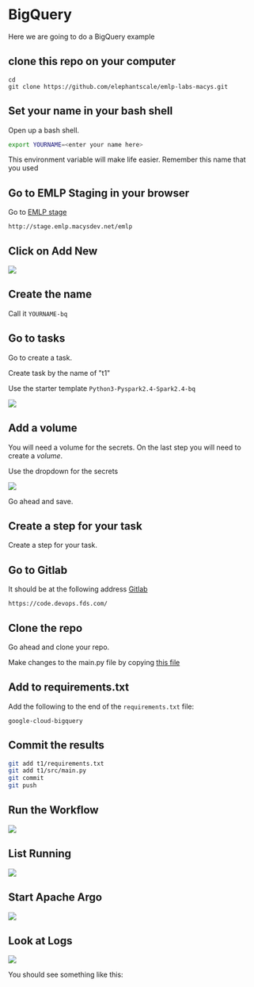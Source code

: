 # BigQuery 

Here we are going to do a BigQuery example


## clone this repo on your computer

```console
cd
git clone https://github.com/elephantscale/emlp-labs-macys.git 
```

## Set your name in your bash shell

Open up a bash shell.

```bash
export YOURNAME=<enter your name here>
```

This environment variable will make life easier. Remember this name that you used


## Go to EMLP Staging in your browser

Go to [EMLP stage](http://stage.emlp.macysdev.net/emlp)

```text
http://stage.emlp.macysdev.net/emlp
```

## Click on Add New

![](../images/als-2-addnew.png)

## Create the name

Call it `YOURNAME-bq`


## Go to tasks

Go to create a task.

Create task by the name of "t1"

Use the starter template `Python3-Pyspark2.4-Spark2.4-bq`

![](../images/wordcount-1-task.png)

## Add a volume

You will need a volume for the secrets.  On the last step you will need to create a *volume*.

Use the dropdown for the secrets


![](../images/modelstore-2.png)


Go ahead and save.




## Create a step for your task

Create a step for your task.



## Go to Gitlab

It should be at the following address [Gitlab](https://code.devops.fds.com/)

```text
https://code.devops.fds.com/
```


## Clone the repo

Go ahead and clone your repo.

Make changes to the main.py file by copying [this file](./src/main.py)

## Add to requirements.txt

Add the following to the end of the `requirements.txt` file:

```text
google-cloud-bigquery
```

## Commit the results

```bash
git add t1/requirements.txt
git add t1/src/main.py
git commit
git push
```


## Run the Workflow

![](../images/helloworld7-run.png)

## List Running
![](../images/helloworld8-listrunning.png)

## Start Apache Argo
![](../images/wordcount-2-argo.png)

## Look at Logs

![](../images/helloworld10-logs.png)

You should see something like this:



